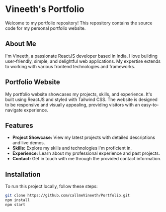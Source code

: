 # Vineeth's Portfolio

Welcome to my portfolio repository! This repository contains the source code for my personal portfolio website.

## About Me

I'm Vineeth, a passionate ReactJS developer based in India. I love building user-friendly, simple, and delightful web applications. My expertise extends to working with various frontend technologies and frameworks.

## Portfolio Website

My portfolio website showcases my projects, skills, and experience. It's built using ReactJS and styled with Tailwind CSS. The website is designed to be responsive and visually appealing, providing visitors with an easy-to-navigate experience.

## Features

- **Project Showcase:** View my latest projects with detailed descriptions and live demos.
- **Skills:** Explore my skills and technologies I'm proficient in.
- **Experience:** Learn about my professional experience and past projects.
- **Contact:** Get in touch with me through the provided contact information.

## Installation

To run this project locally, follow these steps:

   ```bash
   git clone https://github.com/callmeVineeth/Portfolio.git
   npm install
   npm start

